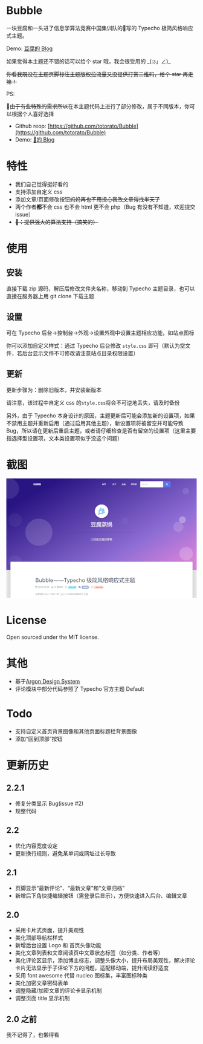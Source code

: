# Bubble

一块豆腐和一头进了信息学算法竞赛中国集训队的🐷写的 Typecho 极简风格响应式主题。

Demo:  [豆腐的 Blog](https://tntofu.com/)

如果觉得本主题还不错的话可以给个 star 哦，我会很受用的 \_(:з」∠)\_

~~你看我既没在主题页脚标注主题版权拉流量又没提供打赏二维码，给个 star 再走嘛！~~

PS:

🐷~~由于有些特殊的需求所以~~在本主题代码上进行了部分修改，属于不同版本，你可以根据个人喜好选择

+ Github reop: [https://github.com/totorato/Bubble](https://github.com/totorato/Bubble)
+ Demo: [🐷的 Blog](http://www.whalemaid.xyz/)

# 特性

+ 我们自己觉得挺好看的
+ 支持添加自定义 css
+ 添加文章/页面修改按钮~~妈妈再也不用担心我改文章得找半天了~~
+ 两个作者**都**不会 css 也不会 html 更不会 php（Bug 有没有不知道，欢迎提交 issue）
+ ~~🐷：提供强大的算法支持（搞笑的）~~

# 使用
## 安装

直接下载 zip 源码，解压后修改文件夹名称，移动到 Typecho 主题目录，也可以直接在服务器上用 git clone 下载主题

## 设置

可在 Typecho 后台->控制台->外观->设置外观中设置主题相应功能，如站点图标

你可以添加自定义样式：通过 Typecho 后台修改 `style.css` 即可（默认为空文件，若后台显示文件不可修改请注意站点目录权限设置）

## 更新

更新步骤为：删除旧版本，并安装新版本

请注意，该过程中自定义 css 的`style.css`将会不可逆地丢失，请及时备份

另外，由于 Typecho 本身设计的原因，主题更新后可能会添加新的设置项，如果不禁用主题并重新启用（通过启用其他主题），新设置项将被留空并可能导致 Bug，所以请在更新后重启主题，或者请仔细检查是否有留空的设置项（这里主要指选择型设置项，文本类设置项似乎没这个问题）

# 截图

![](screenshot.png)

# License

Open sourced under the MIT license.

# 其他

+ 基于[Argon Design System](https://www.creative-tim.com/product/argon-design-system)
+ 评论模块中部分代码参照了 Typecho 官方主题 Default

# Todo

+ 支持自定义首页背景图像和其他页面标题栏背景图像
+ 添加“回到顶部”按钮

# 更新历史
## 2.2.1

+ 修复分类显示 Bug(issue #2)
+ 规整代码

## 2.2

+ 优化内容宽度设定
+ 更新换行规则，避免某单词或网址过长导致

## 2.1

+ 页脚显示“最新评论”、“最新文章”和“文章归档”
+ 新增后下角快捷编辑按钮（需登录后显示），方便快速进入后台、编辑文章

## 2.0

+ 采用卡片式页面，提升美观性
+ 美化顶部导航栏样式
+ 新增后台设置 Logo 和 首页头像功能
+ 美化文章列表和文章阅读页中文章状态标签（如分类、作者等）
+ 美化评论区显示，添加博主标志，调整头像大小，提升布局美观性，解决评论卡片无法显示于子评论下方的问题，适配移动端，提升阅读舒适度
+ 采用 font awesome 代替 nucleo 图标集，丰富图标种类
+ 美化加密文章密码表单
+ 调整隐藏/加密文章的评论卡显示机制
+ 调整页面 title 显示机制

## 2.0 之前

我不记得了，也懒得看
